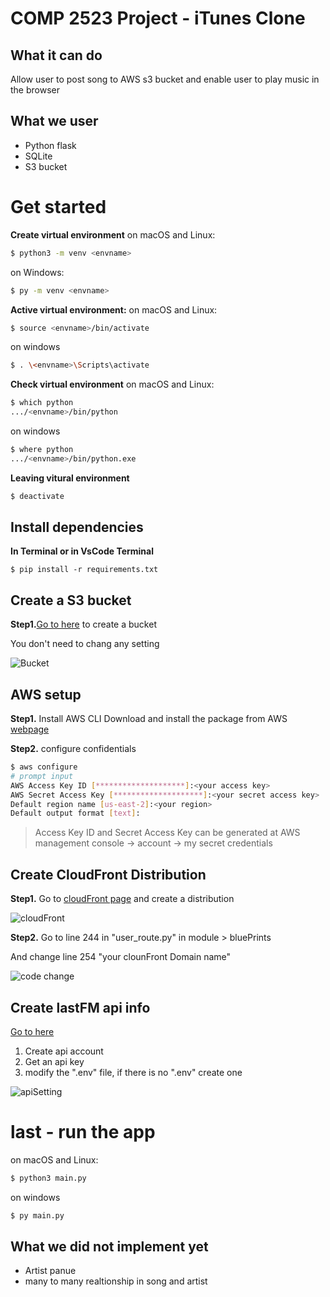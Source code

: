 # COMP 2523 Project - iTunes Clone

## What it can do

Allow user to post song to AWS s3 bucket and enable user to play music in the browser

## What we user
* Python flask
* SQLite
* S3 bucket

# Get started

**Create virtual environment**
on macOS and Linux:
```bash
$ python3 -m venv <envname>
```

on Windows:
```bash
$ py -m venv <envname>
```
**Active virtual environment:**
on macOS and Linux:
```bash
$ source <envname>/bin/activate
```

on windows
```bash
$ . \<envname>\Scripts\activate
```

**Check virtual environment**
on macOS and Linux:
```bash
$ which python
.../<envname>/bin/python
```

on windows
```bash
$ where python
.../<envname>/bin/python.exe
```
**Leaving vitural environment**
```bash
$ deactivate
```

## Install dependencies

**In Terminal or in VsCode Terminal**
```
$ pip install -r requirements.txt
```

## Create a S3 bucket
**Step1.**[Go to here](https://aws.amazon.com/s3/) to create a bucket

You don't need to chang any setting

![Bucket](https://i.ibb.co/McqGcCb/s3.png)

## AWS setup

**Step1.** Install AWS CLI
Download and install the package from AWS [webpage](https://aws.amazon.com/cli/)

**Step2.** configure  confidentials
```bash
$ aws configure
# prompt input
AWS Access Key ID [********************]:<your access key>
AWS Secret Access Key [********************]:<your secret access key>
Default region name [us-east-2]:<your region>
Default output format [text]:
```
>Access Key ID and Secret Access Key can be generated at AWS management console -> account -> my secret credentials 


## Create CloudFront Distribution
**Step1.** Go to [cloudFront page](https://aws.amazon.com/cloudfront/) and create a distribution

![cloudFront](https://i.ibb.co/1v8zGGG/cloud-Front.png)

**Step2.** Go to line 244 in "user_route.py" in module > bluePrints

And change line 254 "your clounFront Domain name"

![code change](https://i.ibb.co/gmPYwP6/code-change.png)


## Create lastFM api info
[Go to here](https://www.last.fm/api/)
1. Create api account
2. Get an api key
3. modify the ".env" file, if there is no ".env" create one

![apiSetting](https://i.ibb.co/r7YJVNY/api-setting.png)

# last - run the app
on macOS and Linux:
```bash
$ python3 main.py
```

on windows
```bash
$ py main.py
```

## What we did not implement yet
* Artist panue
* many to many realtionship in song and artist

